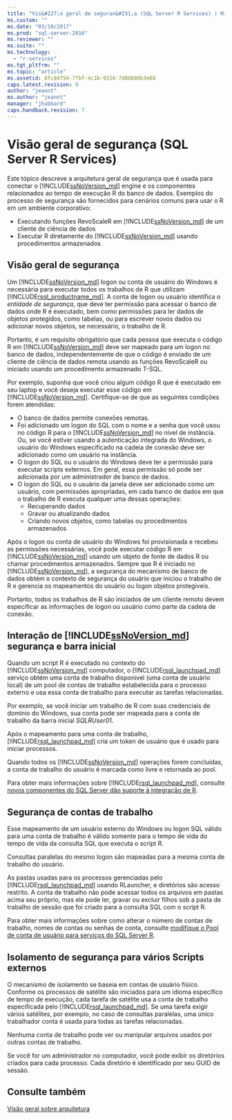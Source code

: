 ```yaml
---
title: "Vis&#227;o geral de seguran&#231;a (SQL Server R Services) | Microsoft Docs"
ms.custom: ""
ms.date: "03/10/2017"
ms.prod: "sql-server-2016"
ms.reviewer: ""
ms.suite: ""
ms.technology: 
  - "r-services"
ms.tgt_pltfrm: ""
ms.topic: "article"
ms.assetid: 8fc84754-7fbf-4c1b-9150-7d88680b3e68
caps.latest.revision: 9
author: "jeannt"
ms.author: "jeannt"
manager: "jhubbard"
caps.handback.revision: 7
---
```

# Vis&#227;o geral de seguran&#231;a (SQL Server R Services)

Este tópico descreve a arquitetura geral de segurança que é usada para conectar o [!INCLUDE[ssNoVersion_md](../../includes/ssnoversion-md.md)] engine e os componentes relacionados ao tempo de execução R do banco de dados. Exemplos do processo de segurança são fornecidos para cenários comuns para usar o R em um ambiente corporativo:

+ Executando funções RevoScaleR em [!INCLUDE[ssNoVersion_md](../../includes/ssnoversion-md.md)] de um cliente de ciência de dados
+ Executar R diretamente do [!INCLUDE[ssNoVersion_md](../../includes/ssnoversion-md.md)] usando procedimentos armazenados

## Visão geral de segurança

Um [!INCLUDE[ssNoVersion_md](../../includes/ssnoversion-md.md)] logon ou conta de usuário do Windows é necessária para executar todos os trabalhos de R que utilizam [!INCLUDE[rsql_productname_md](../../includes/rsql-productname-md.md)]. A conta de logon ou usuário identifica o *entidade de segurança*, que deve ter permissão para acessar o banco de dados onde R é executado, bem como permissões para ler dados de objetos protegidos, como tabelas, ou para escrever novos dados ou adicionar novos objetos, se necessário, o trabalho de R.

Portanto, é um requisito obrigatório que cada pessoa que executa o código R em [!INCLUDE[ssNoVersion_md](../../includes/ssnoversion-md.md)] deve ser mapeado para um logon no banco de dados, independentemente de que o código é enviado de um cliente de ciência de dados remota usando as funções RevoScaleR ou iniciado usando um procedimento armazenado T-SQL. 

Por exemplo, suponha que você criou algum código R que é executado em seu laptop e você deseja executar esse código em [!INCLUDE[ssNoVersion_md](../../includes/ssnoversion-md.md)]. Certifique-se de que as seguintes condições forem atendidas:

+ O banco de dados permite conexões remotas.
+ Foi adicionado um logon do SQL com o nome e a senha que você usou no código R para o [!INCLUDE[ssNoVersion_md](../../includes/ssnoversion-md.md)] no nível de instância. Ou, se você estiver usando a autenticação integrada do Windows, o usuário do Windows especificado na cadeia de conexão deve ser adicionado como um usuário na instância.
+ O logon do SQL ou o usuário do Windows deve ter a permissão para executar scripts externos. Em geral, essa permissão só pode ser adicionada por um administrador de banco de dados.
+ O logon do SQL ou o usuário da janela deve ser adicionado como um usuário, com permissões apropriadas, em cada banco de dados em que o trabalho de R executa qualquer uma dessas operações:
    + Recuperando dados
    + Gravar ou atualizando dados 
    + Criando novos objetos, como tabelas ou procedimentos armazenados

Após o logon ou conta de usuário do Windows foi provisionada e recebeu as permissões necessárias, você pode executar código R em [!INCLUDE[ssNoVersion_md](../../includes/ssnoversion-md.md)] usando um objeto de fonte de dados R ou chamar procedimentos armazenados. Sempre que R é iniciado no [!INCLUDE[ssNoVersion_md](../../includes/ssnoversion-md.md)], a segurança do mecanismo de banco de dados obtém o contexto de segurança do usuário que iniciou o trabalho de R e gerencia os mapeamentos do usuário ou logon objetos protegíveis. 

Portanto, todos os trabalhos de R são iniciados de um cliente remoto devem especificar as informações de logon ou usuário como parte da cadeia de conexão.


## Interação de [!INCLUDE[ssNoVersion_md](../../includes/ssnoversion-md.md)] segurança e barra inicial

Quando um script R é executado no contexto do [!INCLUDE[ssNoVersion_md](../../includes/ssnoversion-md.md)] computador, o [!INCLUDE[rsql_launchpad_md](../../includes/rsql-launchpad-md.md)] serviço obtém uma conta de trabalho disponível (uma conta de usuário local) de um pool de contas de trabalho estabelecida para o processo externo e usa essa conta de trabalho para executar as tarefas relacionadas. 

Por exemplo, se você iniciar um trabalho de R com suas credenciais de domínio do Windows, sua conta pode ser mapeada para a conta de trabalho da barra inicial *SQLRUser01*.

Após o mapeamento para uma conta de trabalho, [!INCLUDE[rsql_launchpad_md](../../includes/rsql-launchpad-md.md)] cria um token de usuário que é usado para iniciar processos. 

Quando todos os [!INCLUDE[ssNoVersion_md](../../includes/ssnoversion-md.md)] operações forem concluídas, a conta de trabalho do usuário é marcada como livre e retornada ao pool.

Para obter mais informações sobre [!INCLUDE[rsql_launchpad_md](../../includes/rsql-launchpad-md.md)], consulte [novos componentes do SQL Server dão suporte à integração de R](../../advanced-analytics/r-services/new-components-in-sql-server-to-support-r-services.md).

## Segurança de contas de trabalho
Esse mapeamento de um usuário externo do Windows ou logon SQL válido para uma conta de trabalho é válido somente para o tempo de vida do tempo de vida da consulta SQL que executa o script R. 

Consultas paralelas do mesmo logon são mapeadas para a mesma conta de trabalho do usuário.

As pastas usadas para os processos gerenciadas pelo [!INCLUDE[rsql_launchpad_md](../../includes/rsql-launchpad-md.md)] usando RLauncher, e diretórios são acesso restrito. A conta de trabalho não pode acessar todos os arquivos em pastas acima seu próprio, mas ele pode ler, gravar ou excluir filhos sob a pasta de trabalho de sessão que foi criado para a consulta SQL com o script R.

Para obter mais informações sobre como alterar o número de contas de trabalho, nomes de contas ou senhas de conta, consulte [modifique o Pool de conta de usuário para serviços do SQL Server R](../../advanced-analytics/r-services/modify-the-user-account-pool-for-sql-server-r-services.md).


## Isolamento de segurança para vários Scripts externos

O mecanismo de isolamento se baseia em contas de usuário físico. Conforme os processos de satélite são iniciados para um idioma específico de tempo de execução, cada tarefa de satélite usa a conta de trabalho especificada pelo [!INCLUDE[rsql_launchpad_md](../../includes/rsql-launchpad-md.md)]. Se uma tarefa exigir vários satélites, por exemplo, no caso de consultas paralelas, uma único trabalhador conta é usada para todas as tarefas relacionadas.

Nenhuma conta de trabalho pode ver ou manipular arquivos usados por outras contas de trabalho.
 
Se você for um administrador no computador, você pode exibir os diretórios criados para cada processo. Cada diretório é identificado por seu GUID de sessão.

## Consulte também
[Visão geral sobre arquitetura](../../advanced-analytics/r-services/architecture-overview-sql-server-r-services.md)